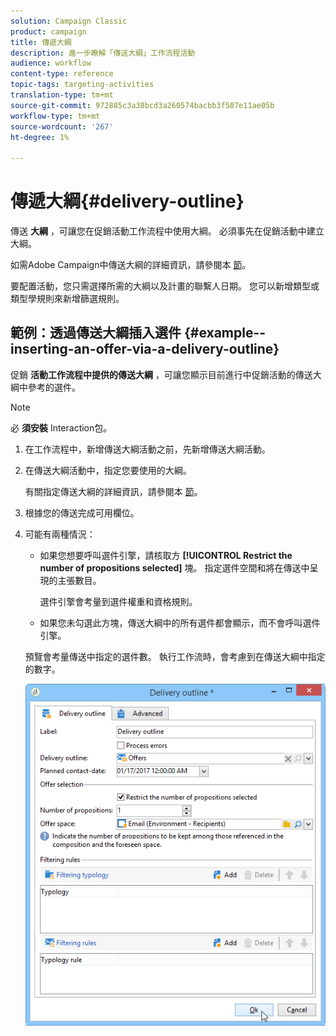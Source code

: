 ```yaml
---
solution: Campaign Classic
product: campaign
title: 傳遞大綱
description: 進一步瞭解「傳送大綱」工作流程活動
audience: workflow
content-type: reference
topic-tags: targeting-activities
translation-type: tm+mt
source-git-commit: 972885c3a38bcd3a260574bacbb3f507e11ae05b
workflow-type: tm+mt
source-wordcount: '267'
ht-degree: 1%

---
```



# 傳遞大綱{#delivery-outline}

傳送 **大綱** ，可讓您在促銷活動工作流程中使用大綱。 必須事先在促銷活動中建立大綱。

如需Adobe Campaign中傳送大綱的詳細資訊，請參閱本 [節](../../campaign/using/marketing-campaign-deliveries.md#associating-and-structuring-resources-linked-via-a-delivery-outline)。

要配置活動，您只需選擇所需的大綱以及計畫的聯繫人日期。 您可以新增類型或類型學規則來新增篩選規則。

## 範例：透過傳送大綱插入選件 {#example--inserting-an-offer-via-a-delivery-outline}

促銷 **活動工作流程中提供的傳送大綱** ，可讓您顯示目前進行中促銷活動的傳送大綱中參考的選件。

>[!NOTE]
>
>必 **須安裝** Interaction包。

1. 在工作流程中，新增傳送大綱活動之前，先新增傳送大綱活動。
1. 在傳送大綱活動中，指定您要使用的大綱。

   有關指定傳送大綱的詳細資訊，請參閱本 [節](../../campaign/using/marketing-campaign-deliveries.md#associating-and-structuring-resources-linked-via-a-delivery-outline)。

1. 根據您的傳送完成可用欄位。
1. 可能有兩種情況：

   * 如果您想要呼叫選件引擎，請核取方 **[!UICONTROL Restrict the number of propositions selected]** 塊。 指定選件空間和將在傳送中呈現的主張數目。

      選件引擎會考量到選件權重和資格規則。

   * 如果您未勾選此方塊，傳送大綱中的所有選件都會顯示，而不會呼叫選件引擎。

   預覽會考量傳送中指定的選件數。 執行工作流時，會考慮到在傳送大綱中指定的數字。

   ![](assets/int_compo_offre_wf1.png)

